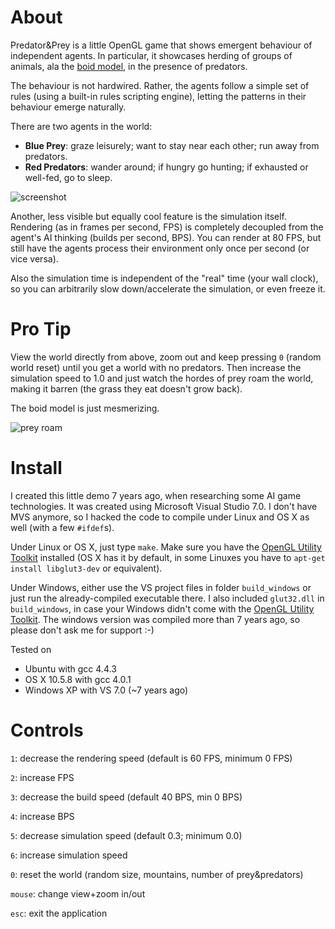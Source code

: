 About
======

Predator&Prey is a little OpenGL game that shows emergent behaviour of independent agents.
In particular, it showcases herding of groups of animals, ala the [boid model](http://www.red3d.com/cwr/boids/), in the presence of predators.

The behaviour is not hardwired. Rather, the agents follow a simple set of rules (using a built-in rules scripting engine), letting the patterns in their behaviour emerge naturally.

There are two agents in the world:

* **Blue Prey**: graze leisurely; want to stay near each other; run away from predators.
* **Red Predators**: wander around; if hungry go hunting; if exhausted or well-fed, go to sleep.


![screenshot](http://radimrehurek.com/predatorprey.png)

Another, less visible but equally cool feature is the simulation itself.
Rendering (as in frames per second, FPS) is completely decoupled from the agent's AI thinking (builds per second, BPS).
You can render at 80 FPS, but still have the agents process their environment only once per second (or vice versa).

Also the simulation time is independent of the "real" time (your wall clock), so you can arbitrarily slow down/accelerate the simulation, or even freeze it.

Pro Tip
=======

View the world directly from above, zoom out and keep pressing `0` (random world reset) until you get a world with no predators.
Then increase the simulation speed to 1.0 and just watch the hordes of prey roam the world, making it barren (the grass they eat doesn't grow back).

The boid model is just mesmerizing.

![prey roam](http://radimrehurek.com/roam.png)

Install
=======

I created this little demo 7 years ago, when researching some AI game technologies.
It was created using Microsoft Visual Studio 7.0.
I don't have MVS anymore, so I hacked the code to compile under Linux and OS X as well (with a few `#ifdef`s).

Under Linux or OS X, just type `make`. Make sure you have the [OpenGL Utility Toolkit](http://www.opengl.org/resources/libraries/glut/) installed (OS X has it by default, in some Linuxes you have to `apt-get install libglut3-dev` or equivalent).

Under Windows, either use the VS project files in folder `build_windows` or just run the already-compiled executable there.
I also included `glut32.dll` in `build_windows`, in case your Windows didn't come with the [OpenGL Utility Toolkit](http://www.opengl.org/resources/libraries/glut/).
The windows version was compiled more than 7 years ago, so please don't ask me for support :-)

Tested on

* Ubuntu with gcc 4.4.3
* OS X 10.5.8 with gcc 4.0.1
* Windows XP with VS 7.0 (~7 years ago)

Controls
=========

`1`: decrease the rendering speed (default is 60 FPS, minimum 0 FPS)

`2`: increase FPS

`3`: decrease the build speed (default 40 BPS, min 0 BPS)

`4`: increase BPS

`5`: decrease simulation speed (default 0.3; minimum 0.0)

`6`: increase simulation speed

`0`: reset the world (random size, mountains, number of prey&predators)

`mouse`: change view+zoom in/out

`esc`: exit the application


